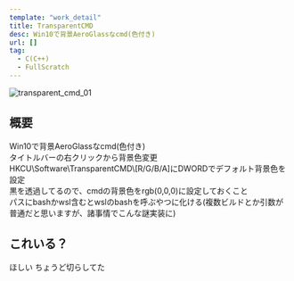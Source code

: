 ```yaml
---
template: "work_detail"
title: TransparentCMD
desc: Win10で背景AeroGlassなcmd(色付き)
url: []
tag:
  - C(C++)
  - FullScratch
---
```

![transparent_cmd_01](/pic/transparent_cmd_01.png)
## 概要
Win10で背景AeroGlassなcmd(色付き)  
タイトルバーの右クリックから背景色変更  
HKCU\\Software\\TransparentCMD\\[R/G/B/A]にDWORDでデフォルト背景色を設定  
黒を透過してるので、cmdの背景色をrgb(0,0,0)に設定しておくこと  
パスにbashかwsl含むとwslのbashを呼ぶやつに化ける(複数ビルドとか引数が普通だと思いますが、諸事情でこんな謎実装に)

## これいる？
ほしい ちょうど切らしてた  

